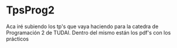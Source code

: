 # TpsProg2
Aca iré subiendo los tp's que vaya haciendo para la catedra de Programación 2 de TUDAI. Dentro del mismo están los pdf's con los prácticos
